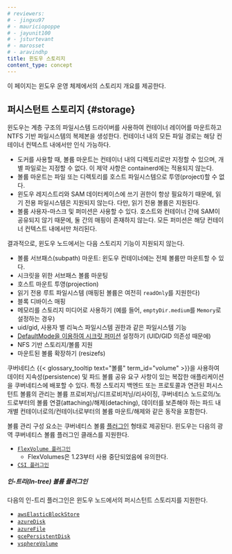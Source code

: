 ```yaml
---
# reviewers:
# - jingxu97
# - mauriciopoppe
# - jayunit100
# - jsturtevant
# - marosset
# - aravindhp
title: 윈도우 스토리지
content_type: concept
---
```


<!-- overview -->

이 페이지는 윈도우 운영 체제에서의 스토리지 개요를 제공한다.

<!-- body -->

## 퍼시스턴트 스토리지 {#storage}

윈도우는 계층 구조의 파일시스템 드라이버를 사용하여 
컨테이너 레이어를 마운트하고 NTFS 기반 파일시스템의 복제본을 생성한다. 
컨테이너 내의 모든 파일 경로는 해당 컨테이너 컨텍스트 내에서만 인식 가능하다.

* 도커를 사용할 때, 볼륨 마운트는 컨테이너 내의 디렉토리로만 지정할 수 있으며, 개별 파일로는 지정할 수 없다. 
  이 제약 사항은 containerd에는 적용되지 않는다.
* 볼륨 마운트는 파일 또는 디렉토리를 호스트 파일시스템으로 투영(project)할 수 없다.
* 윈도우 레지스트리와 SAM 데이터케이스에 쓰기 권한이 항상 필요하기 때문에, 
  읽기 전용 파일시스템은 지원되지 않는다. 다만, 읽기 전용 볼륨은 지원된다.
* 볼륨 사용자-마스크 및 퍼미션은 사용할 수 있다. 
  호스트와 컨테이너 간에 SAM이 공유되지 않기 때문에, 둘 간의 매핑이 존재하지 않는다. 
  모든 퍼미션은 해당 컨테이너 컨텍스트 내에서만 처리된다.

결과적으로, 윈도우 노드에서는 다음 스토리지 기능이 지원되지 않는다.

* 볼륨 서브패스(subpath) 마운트: 윈도우 컨테이너에는 전체 볼륨만 마운트할 수 있다.
* 시크릿을 위한 서브패스 볼륨 마운팅
* 호스트 마운트 투영(projection)
* 읽기 전용 루트 파일시스템 (매핑된 볼륨은 여전히 `readOnly`를 지원한다)
* 블록 디바이스 매핑
* 메모리를 스토리지 미디어로 사용하기 (예를 들어, `emptyDir.medium`를 `Memory`로 설정하는 경우)
* uid/gid, 사용자 별 리눅스 파일시스템 권한과 같은 파일시스템 기능
* [DefaultMode을 이용하여 시크릿 퍼미션](/ko/docs/concepts/configuration/secret/#시크릿-파일-퍼미션) 설정하기 (UID/GID 의존성 때문에)
* NFS 기반 스토리지/볼륨 지원
* 마운트된 볼륨 확장하기 (resizefs)

쿠버네티스 {{< glossary_tooltip text="볼륨" term_id="volume" >}}을 사용하여 
데이터 지속성(persistence) 및 파드 볼륨 공유 요구 사항이 있는 
복잡한 애플리케이션을 쿠버네티스에 배포할 수 있다. 
특정 스토리지 백엔드 또는 프로토콜과 연관된 퍼시스턴트 볼륨의 관리는 
볼륨 프로비저닝/디프로비저닝/리사이징, 
쿠버네티스 노드로의/노드로부터의 볼륨 연결(attaching)/해제(detaching), 
데이터를 보존해야 하는 파드 내 개별 컨테이너로의/컨테이너로부터의 볼륨 마운트/해제와 같은 동작을 포함한다.

볼륨 관리 구성 요소는 쿠버네티스 볼륨 
[플러그인](/ko/docs/concepts/storage/volumes/#volume-types) 형태로 제공된다. 
윈도우는 다음의 광역 쿠버네티스 볼륨 플러그인 클래스를 지원한다.

* [`FlexVolume 플러그인`](/ko/docs/concepts/storage/volumes/#flexVolume)
  * FlexVolumes은 1.23부터 사용 중단되었음에 유의한다.
* [`CSI 플러그인`](/ko/docs/concepts/storage/volumes/#csi)

##### 인-트리(In-tree) 볼륨 플러그인

다음의 인-트리 플러그인은 윈도우 노드에서의 퍼시스턴트 스토리지를 지원한다.

* [`awsElasticBlockStore`](/ko/docs/concepts/storage/volumes/#awselasticblockstore)
* [`azureDisk`](/ko/docs/concepts/storage/volumes/#azuredisk)
* [`azureFile`](/ko/docs/concepts/storage/volumes/#azurefile)
* [`gcePersistentDisk`](/ko/docs/concepts/storage/volumes/#gcepersistentdisk)
* [`vsphereVolume`](/ko/docs/concepts/storage/volumes/#vspherevolume)
